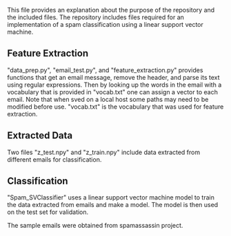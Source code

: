 This file provides an explanation about the purpose of the repository and the included files. The repository includes files required for an implementation of a spam classification using a linear support vector machine. 

## Feature Extraction
"data_prep.py", "email_test.py", and "feature_extraction.py" provides functions that get an email message, remove the header, and parse its text using regular expressions. Then by looking up the words in the email with a vocabulary that is provided in "vocab.txt" one can assign a vector to each email. Note that when sved on a local host some paths may need to be modified before use. "vocab.txt" is the vocabulary that was used for feature extraction.

## Extracted Data
Two files "z_test.npy" and "z_train.npy" include data extracted from different emails for classification. 

## Classification
"Spam_SVClassifier" uses a linear support vector machine model to train the data extracted from emails and make a model. The model is then used on the test set for validation.







The sample emails were obtained from spamassassin project.
